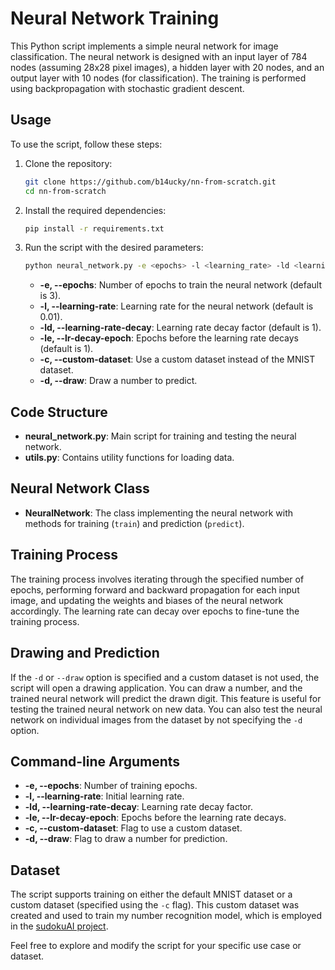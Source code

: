 # Neural Network Training

This Python script implements a simple neural network for image classification. The neural network is designed with an input layer of 784 nodes (assuming 28x28 pixel images), a hidden layer with 20 nodes, and an output layer with 10 nodes (for classification). The training is performed using backpropagation with stochastic gradient descent.

## Usage

To use the script, follow these steps:

1. Clone the repository:

    ```bash
    git clone https://github.com/b14ucky/nn-from-scratch.git
    cd nn-from-scratch
    ```

2. Install the required dependencies:

    ```bash
    pip install -r requirements.txt
    ```

3. Run the script with the desired parameters:

    ```bash
    python neural_network.py -e <epochs> -l <learning_rate> -ld <learning_rate_decay> -le <lr_decay_epoch> -c -d
    ```

    - **-e, --epochs**: Number of epochs to train the neural network (default is 3).
    - **-l, --learning-rate**: Learning rate for the neural network (default is 0.01).
    - **-ld, --learning-rate-decay**: Learning rate decay factor (default is 1).
    - **-le, --lr-decay-epoch**: Epochs before the learning rate decays (default is 1).
    - **-c, --custom-dataset**: Use a custom dataset instead of the MNIST dataset.
    -  **-d, --draw**: Draw a number to predict.

## Code Structure

- **neural_network.py**: Main script for training and testing the neural network.
- **utils.py**: Contains utility functions for loading data.

## Neural Network Class

- **NeuralNetwork**: The class implementing the neural network with methods for training (`train`) and prediction (`predict`).

## Training Process

The training process involves iterating through the specified number of epochs, performing forward and backward propagation for each input image, and updating the weights and biases of the neural network accordingly. The learning rate can decay over epochs to fine-tune the training process.

## Drawing and Prediction

If the `-d` or `--draw` option is specified and a custom dataset is not used, the script will open a drawing application. You can draw a number, and the trained neural network will predict the drawn digit. This feature is useful for testing the trained neural network on new data. You can also test the neural network on individual images from the dataset by not specifying the `-d` option.

## Command-line Arguments

- **-e, --epochs**: Number of training epochs.
- **-l, --learning-rate**: Initial learning rate.
- **-ld, --learning-rate-decay**: Learning rate decay factor.
- **-le, --lr-decay-epoch**: Epochs before the learning rate decays.
- **-c, --custom-dataset**: Flag to use a custom dataset.
- **-d, --draw**: Flag to draw a number for prediction.

## Dataset

The script supports training on either the default MNIST dataset or a custom dataset (specified using the `-c` flag). This custom dataset was created and used to train my number recognition model, which is employed in the [sudokuAI project](https://github.com/b14ucky/sudokuAI).

Feel free to explore and modify the script for your specific use case or dataset.
